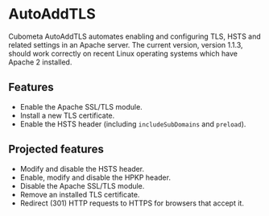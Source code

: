 # AutoAddTLS
Cubometa AutoAddTLS automates enabling and configuring TLS, HSTS and related settings in an Apache server.
The current version, version 1.1.3, should work correctly on recent Linux operating systems which have Apache 2 installed.

## Features
* Enable the Apache SSL/TLS module.
* Install a new TLS certificate.
* Enable the HSTS header (including `includeSubDomains` and `preload`).

## Projected features
* Modify and disable the HSTS header.
* Enable, modify and disable the HPKP header.
* Disable the Apache SSL/TLS module.
* Remove an installed TLS certificate.
* Redirect (301) HTTP requests to HTTPS for browsers that accept it.
